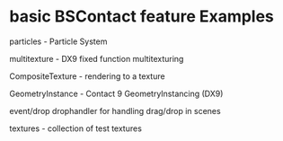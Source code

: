 # basic BSContact feature Examples




particles - Particle System

multitexture - DX9 fixed function multitexturing

CompositeTexture - rendering to a texture

GeometryInstance - Contact 9 GeometryInstancing (DX9)

event/drop
  drophandler for handling drag/drop in scenes


textures - collection of test textures 

